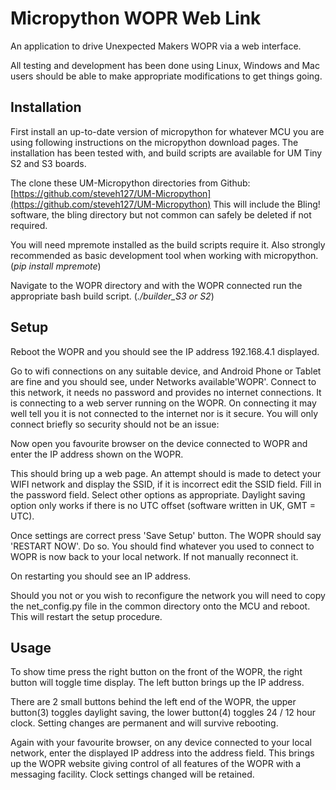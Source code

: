 # Micropython WOPR Web Link

An application to drive Unexpected Makers WOPR via a web interface.

All testing and development has been done using Linux, Windows and Mac users 
should be able to make appropriate modifications to get things going.

## Installation

First install an up-to-date version of micropython for whatever MCU
you are using following instructions on the micropython download pages. 
The installation has been tested with, and build scripts are available 
for UM Tiny S2 and S3 boards.

The clone these UM-Micropython directories from Github:  [https://github.com/steveh127/UM-Micropython](https://github.com/steveh127/UM-Micropython)
This will include the Bling! software, the bling directory but not common 
can safely be deleted if not required.

You will need mpremote installed as the build scripts require it. Also
strongly recommended as basic development tool when working with 
micropython. (_pip install mpremote_)

Navigate to the WOPR directory and with the WOPR connected run the appropriate
bash build script. (*./builder_S3 or S2*)

## Setup

Reboot the WOPR and you should see the IP address 192.168.4.1 displayed.

Go to wifi connections on any suitable device, and Android Phone or Tablet 
are fine and you should see, under Networks available'WOPR'. Connect to this
network, it needs no password and provides no internet connections. It is connecting
to a web server running on the WOPR. On connecting it may well tell you it is
not connected to the internet nor is it secure. You will only connect briefly
so security should not be an issue:

Now open you favourite browser on the device connected to WOPR and enter the IP
address shown on the WOPR.

This should bring up a web page. An attempt should is made to detect your WIFI 
network and display the SSID, if it is incorrect edit the SSID field. Fill in
the password field. Select other options as appropriate. Daylight saving option
only works if there is no UTC offset (software written in UK, GMT = UTC).

Once settings are correct press 'Save Setup' button. The WOPR should say 
'RESTART NOW'. Do so. You should find whatever you used to connect to WOPR is
now back to your local network. If not manually reconnect it.

On restarting you should see an IP address.

Should you not or you wish to reconfigure the network you will need to copy
the net_config.py file in the common directory onto the MCU and reboot. This
will restart the setup procedure. 

## Usage

To show time press the right button on the front of the WOPR, the right button will
toggle time display. The left button brings up the IP address. 

There are 2 small buttons behind the left end of the WOPR, the upper button(3) toggles 
daylight saving, the lower button(4) toggles 24 / 12 hour clock. Setting changes are permanent
and will survive rebooting.


Again with your favourite browser, on any device connected to your local network, enter the
displayed IP address into the address field. This brings up the WOPR website giving control of
all features of the WOPR with a messaging facility. Clock settings changed will be retained. 

